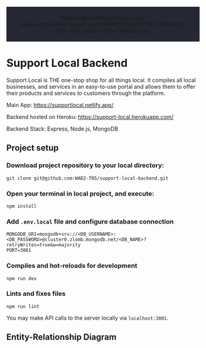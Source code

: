 <p align="center" style="padding: 20px; background: #252832">
  ![Nobackgroundlogo](https://user-images.githubusercontent.com/86020207/200137550-190dbd2c-f81b-40cc-8bdb-4750e71845b7.png)
</p>

# Support Local Backend

Support Local is THE one-stop shop for all things local. It compiles all local businesses, and services in an easy-to-use portal and allows them to offer their products and services to customers through the platform.

Main App: https://supportlocal.netlify.app/

Backend hosted on Heroku: https://support-local.herokuapp.com/

Backend Stack: Express, Node.js, MongoDB

## Project setup

### Download project repository to your local directory:
```
git clone git@github.com:WAD2-T05/support-local-backend.git
```

### Open your terminal in local project, and execute:
```
npm install
``` 

### Add `.env.local` file and configure database connection
```
MONGODB_URI=mongodb+srv://<DB_USERNAME>:<DB_PASSWORD>@cluster0.zlomb.mongodb.net/<DB_NAME>?retryWrites=true&w=majority
PORT=3001
```

### Compiles and hot-reloads for development
```
npm run dev
```

### Lints and fixes files
```
npm run lint
```

You may make API calls to the server locally via `localhost:3001`.

## Entity-Relationship Diagram
